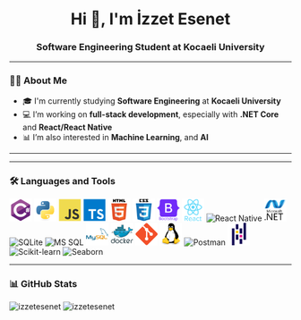 <h1 align="center">Hi 👋, I'm İzzet Esenet</h1>
<h3 align="center">Software Engineering Student at Kocaeli University</h3>

---

### 👨‍💻 About Me

- 🎓 I'm currently studying **Software Engineering** at **Kocaeli University**  
- 💻 I’m working on **full-stack development**, especially with **.NET Core** and **React/React Native**
- 📊 I’m also interested in **Machine Learning**,  and **AI**



---


---

### 🛠️ Languages and Tools

<p align="left">
  <img src="https://raw.githubusercontent.com/devicons/devicon/master/icons/csharp/csharp-original.svg" width="40" height="40" alt="C#" />
  <img src="https://raw.githubusercontent.com/devicons/devicon/master/icons/python/python-original.svg" width="40" height="40" alt="Python" />
  <img src="https://raw.githubusercontent.com/devicons/devicon/master/icons/javascript/javascript-original.svg" width="40" height="40" alt="JavaScript" />
  <img src="https://raw.githubusercontent.com/devicons/devicon/master/icons/typescript/typescript-original.svg" width="40" height="40" alt="TypeScript" />
  <img src="https://raw.githubusercontent.com/devicons/devicon/master/icons/html5/html5-original-wordmark.svg" width="40" height="40" alt="HTML5" />
  <img src="https://raw.githubusercontent.com/devicons/devicon/master/icons/css3/css3-original-wordmark.svg" width="40" height="40" alt="CSS3" />
  <img src="https://raw.githubusercontent.com/devicons/devicon/master/icons/bootstrap/bootstrap-plain-wordmark.svg" width="40" height="40" alt="Bootstrap" />
  <img src="https://raw.githubusercontent.com/devicons/devicon/master/icons/react/react-original-wordmark.svg" width="40" height="40" alt="React" />
  <img src="https://reactnative.dev/img/header_logo.svg" width="40" height="40" alt="React Native" />
  <img src="https://raw.githubusercontent.com/devicons/devicon/master/icons/dot-net/dot-net-original-wordmark.svg" width="40" height="40" alt=".NET" />
  <img src="https://www.vectorlogo.zone/logos/sqlite/sqlite-icon.svg" width="40" height="40" alt="SQLite" />
  <img src="https://www.svgrepo.com/show/303229/microsoft-sql-server-logo.svg" width="40" height="40" alt="MS SQL" />
  <img src="https://raw.githubusercontent.com/devicons/devicon/master/icons/mysql/mysql-original-wordmark.svg" width="40" height="40" alt="MySQL" />
  <img src="https://raw.githubusercontent.com/devicons/devicon/master/icons/docker/docker-original-wordmark.svg" width="40" height="40" alt="Docker" />
  <img src="https://raw.githubusercontent.com/devicons/devicon/master/icons/git/git-original.svg" width="40" height="40" alt="Git" />
  <img src="https://raw.githubusercontent.com/devicons/devicon/master/icons/linux/linux-original.svg" width="40" height="40" alt="Linux" />
  <img src="https://www.vectorlogo.zone/logos/getpostman/getpostman-icon.svg" width="40" height="40" alt="Postman" />
  <img src="https://raw.githubusercontent.com/devicons/devicon/master/icons/pandas/pandas-original.svg" width="40" height="40" alt="Pandas" />
  <img src="https://upload.wikimedia.org/wikipedia/commons/0/05/Scikit_learn_logo_small.svg" width="40" height="40" alt="Scikit-learn" />
  <img src="https://seaborn.pydata.org/_images/logo-mark-lightbg.svg" width="40" height="40" alt="Seaborn" />
</p>

---

### 📊 GitHub Stats

<p align="left">
  <img src="https://github-readme-stats.vercel.app/api?username=theIzzet&show_icons=true&locale=en" alt="izzetesenet" />
  <img src="https://github-readme-stats.vercel.app/api/top-langs?username=theIzzet&show_icons=true&locale=en&layout=compact" alt="izzetesenet" />
</p>
